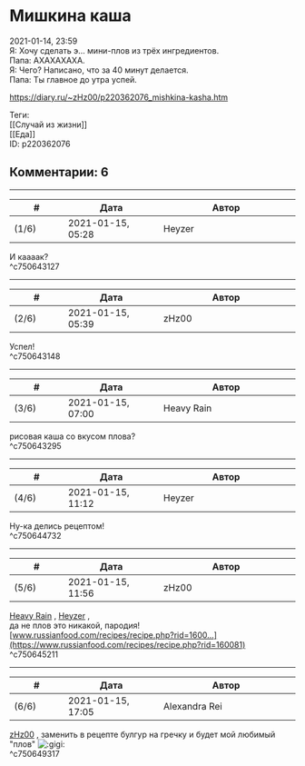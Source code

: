 Мишкина каша
============

  
2021-01-14, 23:59  
 Я: Хочу сделать э... мини-плов из трёх ингредиентов.   
 Папа: АХАХАХАХА.   
 Я: Чего? Написано, что за 40 минут делается.   
 Папа: Ты главное до утра успей.   
  
<https://diary.ru/~zHz00/p220362076_mishkina-kasha.htm>  
  
Теги:  
[[Случай из жизни]]  
[[Еда]]  
ID: p220362076  


Комментарии: 6
--------------

  


---



|         #         |              Дата              |                     Автор                     |           ID           |
| --- | --- | --- | --- |
| (1/6) | 2021-01-15, 05:28 | Heyzer | c750643127 |

  
 И каааак?   
 ^c750643127

---



|         #         |              Дата              |                     Автор                     |           ID           |
| --- | --- | --- | --- |
| (2/6) | 2021-01-15, 05:39 | zHz00 | c750643148 |

  
 Успел!   
 ^c750643148

---



|         #         |              Дата              |                     Автор                     |           ID           |
| --- | --- | --- | --- |
| (3/6) | 2021-01-15, 07:00 | Heavy Rain | c750643295 |

  
 рисовая каша со вкусом плова?   
 ^c750643295

---



|         #         |              Дата              |                     Автор                     |           ID           |
| --- | --- | --- | --- |
| (4/6) | 2021-01-15, 11:12 | Heyzer | c750644732 |

  
 Ну-ка делись рецептом!   
 ^c750644732

---



|         #         |              Дата              |                     Автор                     |           ID           |
| --- | --- | --- | --- |
| (5/6) | 2021-01-15, 11:56 | zHz00 | c750645211 |

  
  [Heavy Rain](http://kogacz.diary.ru "emotional weather report")  ,  [Heyzer](http://heyzero.diary.ru "Orca")  ,   
 да не плов это никакой, пародия!   
  [www.russianfood.com/recipes/recipe.php?rid=1600...](https://www.russianfood.com/recipes/recipe.php?rid=160081)    
 ^c750645211

---



|         #         |              Дата              |                     Автор                     |           ID           |
| --- | --- | --- | --- |
| (6/6) | 2021-01-15, 17:05 | Alexandra Rei | c750649317 |

  
  [zHz00](https://zHz00.diary.ru "Untitled")  , заменить в рецепте булгур на гречку и будет мой любимый "плов" ![:gigi:](http://static.diary.ru/picture/1134.gif)   
 ^c750649317